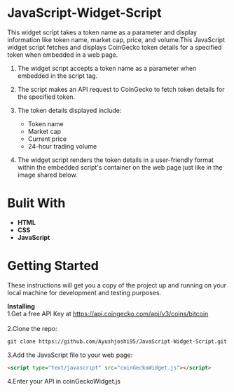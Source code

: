 # JavaScript-Widget-Script
This widget script takes a token name as a parameter and display information like token name, market cap, price, and volume.This JavaScript widget script fetches and displays CoinGecko token details for a specified token when embedded in a web page.

1. The widget script accepts a token name as a parameter when embedded in the script tag.

2. The script makes an API request to CoinGecko to fetch token details for the specified token.

3. The token details displayed include:
   - Token name
   - Market cap
   - Current price
   - 24-hour trading volume
     
4. The widget script renders the token details in a user-friendly format within the embedded script's container on the web page just like in the image shared below.

# Bulit With
- **HTML**
- **CSS** 
- **JavaScript**

# Getting Started 
These instructions will get you a copy of the project up and running on your local machine for development and testing purposes.

**Installing** <br>
1.Get a free API Key at https://api.coingecko.com/api/v3/coins/bitcoin <br> <br>
2.Clone the repo:
```html
git clone https://github.com/Ayushjoshi95/JavaScript-Widget-Script.git
 ```
3.Add the JavaScript file to your web page:
```html
<script type="text/javascript" src="coinGeckoWidget.js"></script>
```
4.Enter your API in coinGeckoWidget.js

